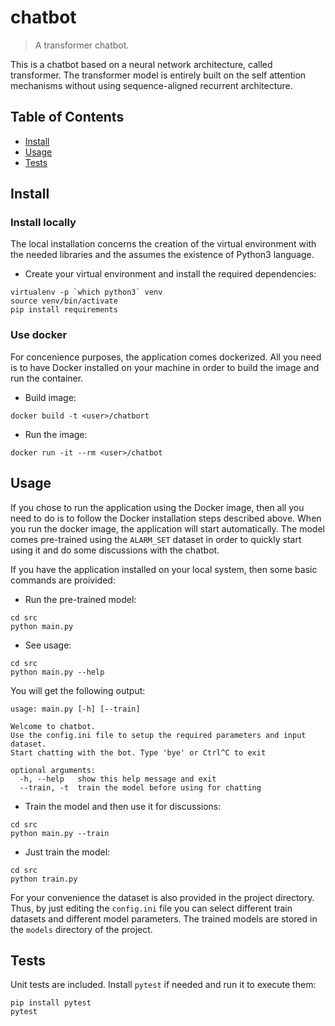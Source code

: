 # chatbot

> A transformer chatbot.

This is a chatbot based on a neural network architecture, called transformer. The transformer model is
entirely built on the self attention mechanisms without using sequence-aligned recurrent architecture.

## Table of Contents

- [Install](#install)
- [Usage](#usage)
- [Tests](#tests)


## Install
### Install locally
The local installation concerns the creation of the virtual environment with the needed libraries and the
assumes the existence of Python3 language.

- Create your virtual environment and install the required dependencies:

```
virtualenv -p `which python3` venv
source venv/bin/activate
pip install requirements
``` 

### Use docker
For concenience purposes, the application comes dockerized. All you need is to have Docker installed 
on your machine in order to build the image and run the container.

- Build image:

```
docker build -t <user>/chatbort
```

- Run the image:

```
docker run -it --rm <user>/chatbot
```


## Usage
If you chose to run the application using the Docker image, then all you need to do is to follow the 
Docker installation steps described above. When you run the docker image, the application will start 
automatically. The model comes pre-trained using the `ALARM_SET` dataset in order to quickly start using
it and do some discussions with the chatbot.

If you have the application installed on your local system, then some basic commands are proivided:

- Run the pre-trained model:

```
cd src
python main.py
```

- See usage:

```
cd src
python main.py --help
```

You will get the following output:

```
usage: main.py [-h] [--train]

Welcome to chatbot.
Use the config.ini file to setup the required parameters and input dataset.
Start chatting with the bot. Type 'bye' or Ctrl^C to exit

optional arguments:
  -h, --help   show this help message and exit
  --train, -t  train the model before using for chatting
```

- Train the model and then use it for discussions:

```
cd src
python main.py --train
```

- Just train the model:

```
cd src
python train.py
```

For your convenience the dataset is also provided in the project directory. Thus, by just editing the
`config.ini` file you can select different train datasets and different model parameters. The trained 
models are stored in the `models` directory of the project.


## Tests
Unit tests are included. Install `pytest` if needed and run it to execute them:

```
pip install pytest
pytest
```
